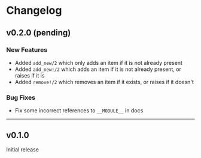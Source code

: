 # Changelog

## v0.2.0 (pending)

### New Features

- Added `add_new/2` which only adds an item if it is not already present
- Added `add_new!/2` which adds an item if it is not already present, or raises if it is
- Added `remove!/2` which removes an item if it exists, or raises if it doesn't

### Bug Fixes

- Fix some incorrect references to `__MODULE__` in docs

---

## v0.1.0

Initial release
